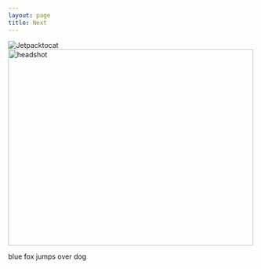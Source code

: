 ```yaml
---
layout: page
title: Next
---
```


![Jetpacktocat](https://octodex.github.com/images/jetpacktocat.png)
<img src="https://github.com/riopelln/riopellnpersonalsite/raw/master/public/propic.jpg" alt="headshot" width="500" height="400"/>

blue fox jumps over dog